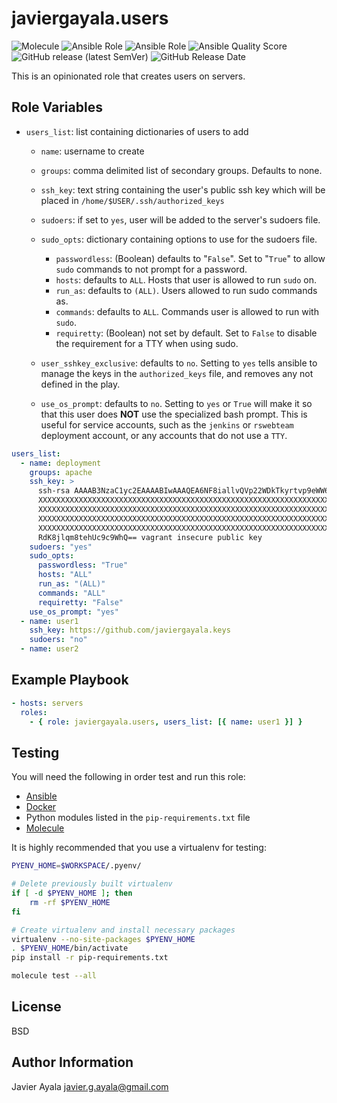 # javiergayala.users

![Molecule](https://github.com/javiergayala/ansible-role-user/workflows/Molecule/badge.svg) ![Ansible Role](https://img.shields.io/ansible/role/48462?logo=ansible) ![Ansible Role](https://img.shields.io/ansible/role/d/48462) ![Ansible Quality Score](https://img.shields.io/ansible/quality/48462) ![GitHub release (latest SemVer)](https://img.shields.io/github/v/release/javiergayala/ansible-role-user?sort=semver) ![GitHub Release Date](https://img.shields.io/github/release-date/javiergayala/ansible-role-user)

This is an opinionated role that creates users on servers.

## Role Variables

- `users_list`: list containing dictionaries of users to add

  - `name`: username to create
  - `groups`: comma delimited list of secondary groups. Defaults to none.
  - `ssh_key`: text string containing the user's public ssh key which will be placed in `/home/$USER/.ssh/authorized_keys`
  - `sudoers`: if set to `yes`, user will be added to the server's sudoers file.
  - `sudo_opts`: dictionary containing options to use for the sudoers file.

    - `passwordless`: (Boolean) defaults to "`False`". Set to "`True`" to allow `sudo` commands to not prompt for a password.
    - `hosts`: defaults to `ALL`. Hosts that user is allowed to run `sudo` on.
    - `run_as`: defaults to `(ALL)`. Users allowed to run sudo commands as.
    - `commands`: defaults to `ALL`. Commands user is allowed to run with `sudo`.
    - `requiretty`: (Boolean) not set by default. Set to `False` to disable the requirement for a TTY when using sudo.

  - `user_sshkey_exclusive`: defaults to `no`. Setting to `yes` tells ansible to manage the keys in the `authorized_keys` file, and removes any not defined in the play.

  - `use_os_prompt`: defaults to `no`. Setting to `yes` or `True` will make it so that this user does **NOT** use the specialized bash prompt. This is useful for service accounts, such as the `jenkins` or `rswebteam` deployment account, or any accounts that do not use a `TTY`.

```yml
users_list:
  - name: deployment
    groups: apache
    ssh_key: >
      ssh-rsa AAAAB3NzaC1yc2EAAAABIwAAAQEA6NF8iallvQVp22WDkTkyrtvp9eWW6A8YVr+kz4TjGY
      XXXXXXXXXXXXXXXXXXXXXXXXXXXXXXXXXXXXXXXXXXXXXXXXXXXXXXXXXXXXXXXXXXXXXX
      XXXXXXXXXXXXXXXXXXXXXXXXXXXXXXXXXXXXXXXXXXXXXXXXXXXXXXXXXXXXXXXXXXXXXX
      XXXXXXXXXXXXXXXXXXXXXXXXXXXXXXXXXXXXXXXXXXXXXXXXXXXXXXXXXXXXXXXXXXXXXX
      XXXXXXXXXXXXXXXXXXXXXXXXXXXXXXXXXXXXXXXXXXXXXXXXXXXXXXXXXXXXXXXXXXXXXX
      RdK8jlqm8tehUc9c9WhQ== vagrant insecure public key
    sudoers: "yes"
    sudo_opts:
      passwordless: "True"
      hosts: "ALL"
      run_as: "(ALL)"
      commands: "ALL"
      requiretty: "False"
    use_os_prompt: "yes"
  - name: user1
    ssh_key: https://github.com/javiergayala.keys
    sudoers: "no"
  - name: user2
```

## Example Playbook

```yml
- hosts: servers
  roles:
    - { role: javiergayala.users, users_list: [{ name: user1 }] }
```

## Testing

You will need the following in order test and run this role:

- [Ansible](http://docs.ansible.com/ansible/intro_installation.html)
- [Docker](https://docs.docker.com/engine/installation/)
- Python modules listed in the `pip-requirements.txt` file
- [Molecule](https://molecule.readthedocs.io/)

It is highly recommended that you use a virtualenv for testing:

```bash
PYENV_HOME=$WORKSPACE/.pyenv/

# Delete previously built virtualenv
if [ -d $PYENV_HOME ]; then
    rm -rf $PYENV_HOME
fi

# Create virtualenv and install necessary packages
virtualenv --no-site-packages $PYENV_HOME
. $PYENV_HOME/bin/activate
pip install -r pip-requirements.txt

molecule test --all
```

## License

BSD

## Author Information

Javier Ayala [javier.g.ayala@gmail.com](mailto:javier.g.ayala@gmail.com)
